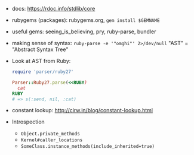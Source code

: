 * docs: https://rdoc.info/stdlib/core
* rubygems (packages): rubygems.org, `gem install $GEMNAME`
* useful gems: seeing_is_believing, pry, ruby-parse, bundler
* making sense of syntax: `ruby-parse -e '"omghi"' 2>/dev/null`
  "AST" = "Abstract Syntax Tree"
* Look at AST from Ruby:

  ```ruby
  require 'parser/ruby27'

  Parser::Ruby27.parse(<<RUBY)
    cat
  RUBY
  # => s(:send, nil, :cat)
  ```
* constant lookup: http://cirw.in/blog/constant-lookup.html
* Introspection
  * `Object.private_methods`
  * `Kernel#caller_locations`
  * `SomeClass.instance_methods(include_inherited=true)`
